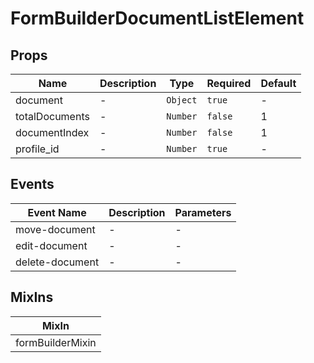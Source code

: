 # FormBuilderDocumentListElement

## Props

<!-- @vuese:FormBuilderDocumentListElement:props:start -->
|Name|Description|Type|Required|Default|
|---|---|---|---|---|
|document|-|`Object`|`true`|-|
|totalDocuments|-|`Number`|`false`|1|
|documentIndex|-|`Number`|`false`|1|
|profile_id|-|`Number`|`true`|-|

<!-- @vuese:FormBuilderDocumentListElement:props:end -->


## Events

<!-- @vuese:FormBuilderDocumentListElement:events:start -->
|Event Name|Description|Parameters|
|---|---|---|
|move-document|-|-|
|edit-document|-|-|
|delete-document|-|-|

<!-- @vuese:FormBuilderDocumentListElement:events:end -->


## MixIns

<!-- @vuese:FormBuilderDocumentListElement:mixIns:start -->
|MixIn|
|---|
|formBuilderMixin|

<!-- @vuese:FormBuilderDocumentListElement:mixIns:end -->


